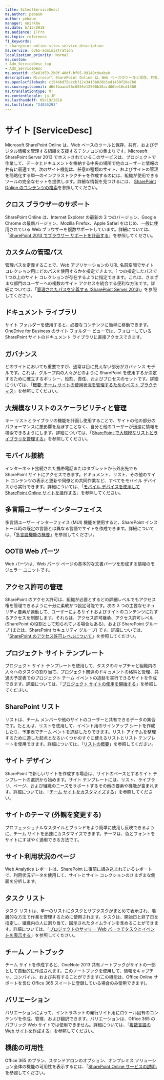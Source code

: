 ```yaml
---
title: Sites[ServiceDesc]
ms.author: pebaum
author: pebaum
manager: mnirkhe
ms.date: 6/13/2018
ms.audience: ITPro
ms.topic: reference
f1_keywords:
- sharepoint-online-sites-service-description
ms.service: o365-administration
localization_priority: Normal
ms.custom:
- Adm_ServiceDesc_top
- Adm_ServiceDesc
ms.assetid: d5e81d50-2b0f-40df-bf05-09149c9eabab
description: Microsoft SharePoint Online は、Web ベースのツールと保存、共有、およびデジタル情報を管理する組織を支援するテクノロジの集まりです。Microsoft SharePoint Server 2013 でホストされているこのサービスは、プロジェクトで作業して、データとドキュメントを格納する中央の場所で他のユーザーと情報の共有に最適です。次のサイト機能は、任意の種類のサイト、およびサイトの管理を簡略化する単一のインフラストラクチャを作成するのには、組織が使用できるツールの完全なセットを提供します。詳細な情報を検索するには、SharePoint Online のコンテンツの検索を参照してください。
ms.openlocfilehash: c154bbd75accb312e3415b820b5ed1439f28e7b8
ms.sourcegitcommit: d6dfbaacd56c0855e12500b38acd06be16cd1560
ms.translationtype: MT
ms.contentlocale: ja-JP
ms.lasthandoff: 09/19/2018
ms.locfileid: "24036293"
---
```

# <a name="sitesservicedesc"></a>サイト [ServiceDesc]

Microsoft SharePoint Online は、Web ベースのツールと保存、共有、およびデジタル情報を管理する組織を支援するテクノロジの集まりです。Microsoft SharePoint Server 2013 でホストされているこのサービスは、プロジェクトで作業して、データとドキュメントを格納する中央の場所で他のユーザーと情報の共有に最適です。次のサイト機能は、任意の種類のサイト、およびサイトの管理を簡略化する単一のインフラストラクチャを作成するのには、組織が使用できるツールの完全なセットを提供します。詳細な情報を見つけるには、 [SharePoint Online のコンテンツの検索](https://support.office.com/Article/Find-content-about-SharePoint-Online-0ff4f5c6-b8b3-4d6a-be9a-99e6dcb9a3b7)を参照してください。
  
## <a name="cross-browser-support"></a>クロス ブラウザーのサポート
<a name="bkmk_CrossBrowserSupport"> </a>

SharePoint Online は、Internet Explorer の最新の 3 つのバージョン、Google Chrome の最新バージョン、Mozilla Firefox、Apple Safari をはじめ、一般に使用されている Web ブラウザーを複数サポートしています。詳細については、「[SharePoint 2013 でブラウザー サポートを計画する](https://go.microsoft.com/fwlink/?LinkId=271048)」を参照してください。
  
## <a name="custom-managed-paths"></a>カスタムの管理パス
<a name="bkmk_CustomManagedPaths"> </a>

管理パスを定義することで、Web アプリケーションの URL 名前空間でサイト コレクション用にどのパスを使用するかを指定できます。1 つの指定したパスで 1 つ以上のサイト コレクションが存在するように指定できます。これは、さまざまな部門のユーザーへの複数のサイト アクセスを統合する便利な方法です。詳細については、「[管理されたパスを定義する (SharePoint Server 2013)](https://go.microsoft.com/fwlink/?LinkId=271049)」を参照してください。
  
## <a name="document-libraries"></a>ドキュメント ライブラリ
<a name="bkmk_SiteFolders"> </a>

サイト フォルダーを使用すると、必要なコンテンツに簡単に移動できます。OneDrive for Business のサイト フォルダー ビューでは、フォローしている SharePoint サイトのドキュメント ライブラリに直接アクセスできます。 
  
## <a name="governance"></a>ガバナンス
<a name="bkmk_Governance"> </a>

どのサイトにおいても重要ですが、通常は目に見えない部分がガバナンス モデルです。これは、グループ内の人々がどのように SharePoint を使用するか決定するために確立するポリシー、役割、責任、およびプロセスのセットです。詳細については、「[概要: チーム サイトの使用状況を管理するためのベスト プラクティス](https://go.microsoft.com/fwlink/?LinkId=271050)」を参照してください。
  
## <a name="large-list-scalability-and-management"></a>大規模なリストのスケーラビリティと管理
<a name="bkmk_LargeListScalabilityManagement"> </a>

キー リストとライブラリの機能を計画し使用することで、サイトの他の部分のパフォーマンスに悪影響を及ぼすことなく、自分と他のユーザーが迅速に情報を検索できるようにします。詳細については、「[SharePoint で大規模なリストとライブラリを管理する](https://go.microsoft.com/fwlink/?LinkId=271051)」を参照してください。
  
## <a name="mobile-connectivity"></a>モバイル接続
<a name="bkmk_MobileConnectivity"> </a>

インターネット接続された携帯電話またはタブレットから外出先でも SharePoint サイトにアクセスできます。ドキュメント、リスト、その他のサイト コンテンツの表示と更新や同僚との共同作業など、すべてをモバイル デバイスから実行できます。詳細については、「[モバイル デバイスを使用して SharePoint Online サイトを操作する](https://go.microsoft.com/fwlink/?LinkId=271052)」を参照してください。
  
## <a name="multi-lingual-user-interface"></a>多言語ユーザー インターフェイス
<a name="bkmk_MultiLingualUserInterface"> </a>

多言語ユーザー インターフェイス (MUI) 機能を使用すると、SharePoint インストール時の既定の言語とは異なる言語でサイトを作成できます。詳細については、「[多言語機能の概要](https://go.microsoft.com/fwlink/?LinkId=271053)」を参照してください。
  
## <a name="ootb-web-parts"></a>OOTB Web パーツ
<a name="bkmk_OOTBWebParts"> </a>

Web パーツは、Web パーツ ページの基本的な文書パーツを形成する情報のモジュラー ユニットです。
  
## <a name="permissions-management"></a>アクセス許可の管理
<a name="bkmk_PermissionsManagement"> </a>

SharePoint のアクセス許可は、組織が必要とするどの詳細レベルでもアクセス権を管理できるように十分に柔軟かつ設定可能です。次の 3 つの主要なセキュリティ要素が連動して、ユーザーによるサイトおよびサイトのコンテンツに対するアクセスを制御します。それらは、アクセス許可継承、アクセス許可レベル (SharePoint の役割として知られている場合もある)、および SharePoint グループ (または、SharePoint セキュリティ グループ) です。詳細については、「[SharePoint のアクセス許可レベルについて](https://go.microsoft.com/fwlink/?LinkId=271054)」を参照してください。
  
## <a name="project-site-template"></a>プロジェクト サイト テンプレート
<a name="bkmk_Projectsitetemplate"> </a>

プロジェクト サイト テンプレートを使用して、タスクのキャプチャと組織内の人々へのタスクの割り当て、プロジェクト関連のドキュメントの格納と管理、共通の予定表でのプロジェクト チーム イベントの追跡を実行できるサイトを作成できます。詳細については、「[プロジェクト サイトの使用を開始する](https://go.microsoft.com/fwlink/?LinkId=271228)」を参照してください。
  
## <a name="sharepoint-lists"></a>SharePoint リスト
<a name="bkmk_SharePointLists"> </a>

リストは、チーム メンバーや他のサイトのユーザーと共有できるデータの集合です。たとえば、リストを使用して、イベント用のサインアップ シートを作成したり、予定表でチーム ベントを追跡したりできます。リスト アイテムを整理するために適した起点となるいくつかのすぐに使えるリストとリスト テンプレートを使用できます。詳細については、「[リストの概要](https://go.microsoft.com/fwlink/?LinkId=271056)」を参照してください。
  
## <a name="site-designs"></a>サイト デザイン
<a name="bkmk_Templates"> </a>

SharePoint で新しいサイトを作成する場合は、サイトのベースとするサイト テンプレートの選択から始めます。サイト テンプレートには、リスト、ライブラリ、ページ、および組織のニーズをサポートするその他の要素や機能が含まれます。詳細については、「[チーム サイトをカスタマイズする](https://go.microsoft.com/fwlink/?LinkId=271058)」を参照してください。
  
## <a name="site-themes-change-the-look"></a>サイトのテーマ (外観を変更する)
<a name="bkmk_Themes"> </a>

プロフェッショナルなスタイルとブランドをより簡単に使用し反映できるように、チーム サイトを迅速にカスタマイズできます。テーマは、色とフォントをサイトにすばやく適用できる方法です。
  
## <a name="site-usage-page"></a>サイト利用状況のページ
<a name="bkmk_UsageAnalytics"> </a>

Web Analytics レポートは、SharePoint に事前に組み込まれているレポートで、利用状況データを使用して、サイトとサイト コレクションのさまざまな側面を分析します。 
  
## <a name="task-list"></a>タスク リスト
<a name="bkmk_Tasklist"> </a>

タスク リストは、単一のリストにタスクとサブタスクがまとめて表示され、階層的な方法で作業を管理するために使用されます。タスクは、開始日と終了日を指定し、組織内の人に割り当て、図示されたタイムラインを含めることができます。詳細については、「[プロジェクトのサマリー Web パーツでタスクとイベントを表示する](https://go.microsoft.com/fwlink/?LinkId=271230)」を参照してください。
  
## <a name="team-notebook"></a>チーム ノートブック
<a name="bkmk_TeamSiteNotebook"> </a>

チーム サイトを作成すると、OneNote 2013 共有ノートブックがサイトの一部として自動的に作成されます。このノートブックを使用して、情報をキャプチャ、コンパイル、および共有することができます(この機能は、Office Online サポートを含む Office 365 スイートに登録している場合のみ使用できます)。
  
## <a name="variations"></a>バリエーション
<a name="bkmk_Variations"> </a>

バリエーションによって、イントラネットの発行サイト用にロケール固有のコンテンツを作成、管理、および翻訳できます。バリエーションは、Office 365 のパブリック Web サイトでは使用できません。詳細については、「[複数言語の Web サイトを作成する](https://go.microsoft.com/fwlink/?LinkId=272921)」を参照してください。
  
## <a name="feature-availability"></a>機能の可用性
<a name="bkmk_Variations"> </a>

Office 365 のプラン、スタンドアロンのオプション、オンプレミス ソリューション全体の機能の可用性を表示するには、「[SharePoint Online サービスの説明](sharepoint-online-service-description.md)」を参照してください。
  

